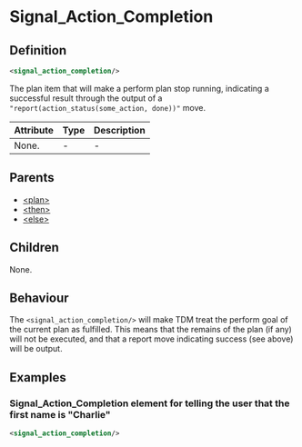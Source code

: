 # Signal_Action_Completion
## Definition
```xml
<signal_action_completion/>
```

The plan item that will make a perform plan stop running, indicating a successful result through the output of a
`"report(action_status(some_action, done))"` move.


Attribute | Type | Description |
--- | --- | --- |
None. | - | -|


## Parents
- [<plan\>](/dialog-domain-description-definition/domain/children/plan)
- [<then\>](/dialog-domain-description-definition/domain/children/if)
- [<else\>](/dialog-domain-description-definition/domain/children/if)

## Children
None.

## Behaviour
The `<signal_action_completion/>` will make TDM treat the perform goal of the current plan as fulfilled. This means that the remains of the plan (if any) will not be executed, and that a report move indicating success (see above) will be output.



## Examples
### Signal\_Action\_Completion element for telling the user that the first name is "Charlie"

```xml
<signal_action_completion/>
```
